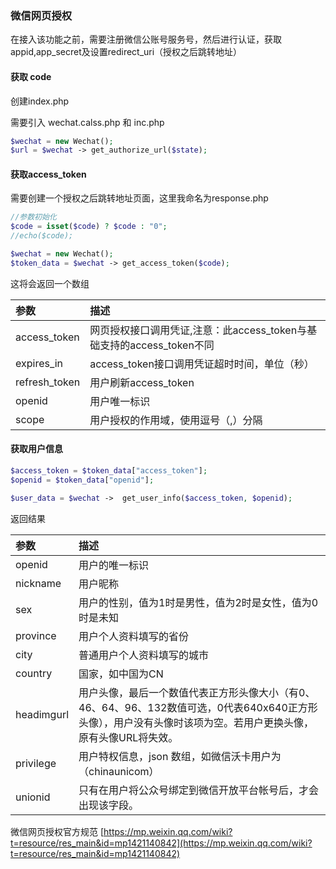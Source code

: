 ### 微信网页授权

在接入该功能之前，需要注册微信公账号服务号，然后进行认证，获取appid,app_secret及设置redirect_uri（授权之后跳转地址）

#### 获取 code

创建index.php

需要引入 wechat.calss.php 和 inc.php

```php
$wechat = new Wechat();
$url = $wechat -> get_authorize_url($state);

```

#### 获取access_token
需要创建一个授权之后跳转地址页面，这里我命名为response.php

```php
//参数初始化
$code = isset($code) ? $code : "0";
//echo($code);

$wechat = new Wechat();
$token_data = $wechat -> get_access_token($code);

```
这将会返回一个数组

|   参数       | 	描述  |
| :------------- |:-------------|
| access_token |	网页授权接口调用凭证,注意：此access_token与基础支持的access_token不同|
|  expires_in	 |access_token接口调用凭证超时时间，单位（秒）|
| refresh_token|	用户刷新access_token|
|   openid     |	用户唯一标识|
|    scope     |	用户授权的作用域，使用逗号（,）分隔|


#### 获取用户信息
```php
$access_token = $token_data["access_token"];
$openid = $token_data["openid"];

$user_data = $wechat ->  get_user_info($access_token, $openid);

```
返回结果


|参数 |	描述|
| :------------- |:-------------|
|openid	| 用户的唯一标识|
|nickname|	用户昵称|
|sex |	用户的性别，值为1时是男性，值为2时是女性，值为0时是未知|
|province |	用户个人资料填写的省份|
|city |	普通用户个人资料填写的城市|
|country |	国家，如中国为CN|
|headimgurl |	用户头像，最后一个数值代表正方形头像大小（有0、46、64、96、132数值可选，0代表640x640正方形头像），用户没有头像时该项为空。若用户更换头像，原有头像URL将失效。|
|privilege |	用户特权信息，json 数组，如微信沃卡用户为（chinaunicom）|
|unionid |	只有在用户将公众号绑定到微信开放平台帐号后，才会出现该字段。|

微信网页授权官方规范
[https://mp.weixin.qq.com/wiki?t=resource/res_main&id=mp1421140842](https://mp.weixin.qq.com/wiki?t=resource/res_main&id=mp1421140842)
